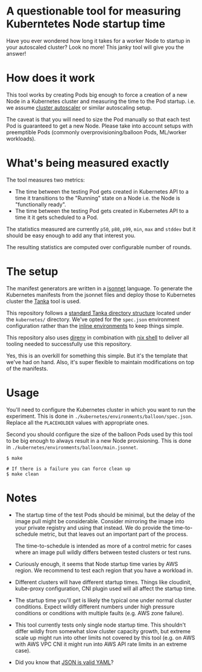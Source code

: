 # A questionable tool for measuring Kuberntetes Node startup time

Have you ever wondered how long it takes for a worker Node to startup in your
autoscaled cluster? Look no more! This janky tool will give you the answer!


# How does it work

This tool works by creating Pods big enough to force a creation of a new Node in
a Kubernetes cluster and measuring the time to the Pod startup. i.e. we assume
[cluster autoscaler][ca] or similar autoscaling setup.

The caveat is that you will need to size the Pod manually so that each test Pod
is guaranteed to get a new Node. Please take into account setups with
preemptible Pods (commonly overprovisioning/balloon Pods, ML/worker workloads).


# What's being measured exactly

The tool measures two metrics:
- The time between the testing Pod gets created in Kubernetes API to a time it
  transitions to the "Running" state on a Node i.e. the Node is "functionally
  ready".
- The time between the testing Pod gets created in Kubernetes API to a time it
  it gets scheduled to a Pod.

The statistics measured are currently `p50`, `p80`, `p99`, `min`, `max` and
`stddev` but it should be easy enough to add any that interest you.

The resulting statistics are computed over configurable number of rounds.


# The setup

The manifest generators are written in a [jsonnet][jnt] language. To generate
the Kubernetes manifests from the jsonnet files and deploy those to Kubernetes
cluster the [Tanka][tk] tool is used.

This repository follows a [standard Tanka directory structure][tkd] located
under the `kubernetes/` directory. We've opted for the `spec.json` environment
configuration rather than the [inline environments][tki] to keep things simple.

This repository also uses [direnv][de] in combination with [nix shell][nix] to
deliver all tooling needed to successfully use this repository.

Yes, this is an overkill for something this simple. But it's the template that
we've had on hand. Also, it's super flexible to maintain modifications on top of
the manifests.


# Usage

You'll need to configure the Kubernetes cluster in which you want to run the
experiment. This is done in `./kubernetes/environments/balloon/spec.json`.
Replace all the `PLACEHOLDER` values with appropriate ones.

Second you should configure the size of the balloon Pods used by this tool to be
big enough to always result in a new Node provisioning. This is done in
`./kubernetes/environments/balloon/main.jsonnet`.


```shell
$ make

# If there is a failure you can force clean up
$ make clean
```


# Notes

- The startup time of the test Pods should be minimal, but the delay of the
  image pull might be considerable. Consider mirroring the image into your
  private registry and using that instead. We do provide the time-to-schedule
  metric, but that leaves out an important part of the process.

  The time-to-schedule is intended as more of a control metric for cases where
  an image pull wildly differs between tested clusters or test runs.
- Curiously enough, it seems that Node startup time varies by AWS region. We
  recommend to test each region that you have a workload in.
- Different clusters will have different startup times. Things like cloudinit,
  kube-proxy configuration, CNI plugin used will all affect the startup time.
- The startup time you'll get is likely the typical one under normal cluster
  conditions. Expect wildly different numbers under high pressure conditions or
  conditions with multiple faults (e.g. AWS zone failure).
- This tool currently tests only single node startup time. This shouldn't differ
  wildly from somewhat slow cluster capacity growth, but extreme scale up might
  run into other limits not covered by this tool (e.g. on AWS with AWS VPC CNI
  it might run into AWS API rate limits in an extreme case).
- Did you know that [JSON is valid YAML][jy]?


[ca]: https://github.com/kubernetes/autoscaler/tree/master/cluster-autoscaler
[de]: https://direnv.net/
[jnt]: https://jsonnet.org/
[jy]: https://yaml.org/spec/1.2.2/#chapter-7-flow-style-productions
[nix]: https://nixos.org/manual/nix/stable/command-ref/new-cli/nix3-shell.html
[tk]: https://tanka.dev/
[tkd]: https://tanka.dev/directory-structure
[tki]: https://tanka.dev/inline-environments
